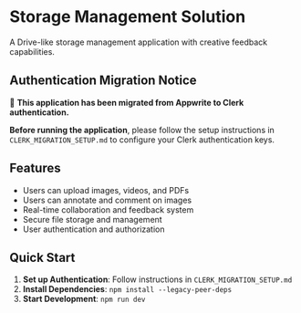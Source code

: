 
# Storage Management Solution

A Drive-like storage management application with creative feedback capabilities.

## Authentication Migration Notice

🚨 **This application has been migrated from Appwrite to Clerk authentication.**

**Before running the application**, please follow the setup instructions in `CLERK_MIGRATION_SETUP.md` to configure your Clerk authentication keys.

## Features

* Users can upload images, videos, and PDFs
* Users can annotate and comment on images
* Real-time collaboration and feedback system
* Secure file storage and management
* User authentication and authorization

## Quick Start

1. **Set up Authentication**: Follow instructions in `CLERK_MIGRATION_SETUP.md`
2. **Install Dependencies**: `npm install --legacy-peer-deps`
3. **Start Development**: `npm run dev`
